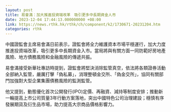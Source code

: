 ```yaml
---
layout: post
title: 易會滿：加大推進投資端改革　吸引更多中長期資金人市
date: 2023-12-04 17:44:13.000000000 +08:00
link: https://news.rthk.hk/rthk/ch/component/k2/1730671-20231204.htm
categories: rthk
---
```


中國證監會主席易會滿日前表示，證監會將全力維護資本市場平穩運行，加大力度推進投資端改革，吸引更多中長期資金入市。當局將與有關方面一同防範好房地產風險、地方債務風險和金融風險的傳遞共振。

易會滿接受新華社專訪時提到，證監會將堅決消除監管真空，依法將各類證券活動全部納入監管，嚴厲打擊「偽私募」，消理整頓金交所、「偽金交所」，協同有關部門加強對大型企業集團債務風險的監測監管。

他又提到，動態優化首次公開發行(IPO)定價、再融資、減持等制度安排；推動新一輪提高上市公司質量3年行動方案落地，突出中國特色公司治理建設；穩慎有序發展期貨及衍生品市場，助力提高大宗商品價格影響力。

